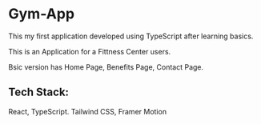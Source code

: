 # Gym-App

This my first application developed using TypeScript after learning basics. 

This is an Application for a Fittness Center users. 

Bsic version has Home Page, Benefits Page, Contact Page. 

## Tech Stack:

React, TypeScript. Tailwind CSS, Framer Motion
